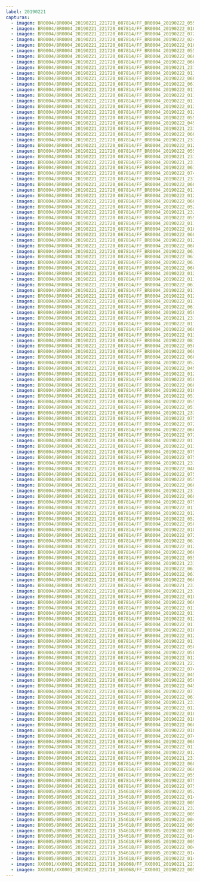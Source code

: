 ```yaml
---
label: 20190221
capturas:
  - imagem: BR0004/BR0004_20190221_221720_087814/FF_BR0004_20190222_055843_632_0549120.fits_maxpixel.jpg
  - imagem: BR0004/BR0004_20190221_221720_087814/FF_BR0004_20190222_010955_665_0205824.fits_maxpixel.jpg
  - imagem: BR0004/BR0004_20190221_221720_087814/FF_BR0004_20190222_072740_689_0655616.fits_maxpixel.jpg
  - imagem: BR0004/BR0004_20190221_221720_087814/FF_BR0004_20190222_024556_910_0320512.fits_maxpixel.jpg
  - imagem: BR0004/BR0004_20190221_221720_087814/FF_BR0004_20190222_010904_431_0204800.fits_maxpixel.jpg
  - imagem: BR0004/BR0004_20190221_221720_087814/FF_BR0004_20190222_055934_893_0550144.fits_maxpixel.jpg
  - imagem: BR0004/BR0004_20190221_221720_087814/FF_BR0004_20190222_060637_739_0558592.fits_maxpixel.jpg
  - imagem: BR0004/BR0004_20190221_221720_087814/FF_BR0004_20190222_060130_157_0552448.fits_maxpixel.jpg
  - imagem: BR0004/BR0004_20190221_221720_087814/FF_BR0004_20190221_231936_946_0073984.fits_maxpixel.jpg
  - imagem: BR0004/BR0004_20190221_221720_087814/FF_BR0004_20190222_011520_418_0212224.fits_maxpixel.jpg
  - imagem: BR0004/BR0004_20190221_221720_087814/FF_BR0004_20190222_060650_560_0558848.fits_maxpixel.jpg
  - imagem: BR0004/BR0004_20190221_221720_087814/FF_BR0004_20190222_061444_567_0568320.fits_maxpixel.jpg
  - imagem: BR0004/BR0004_20190221_221720_087814/FF_BR0004_20190222_011424_671_0211200.fits_maxpixel.jpg
  - imagem: BR0004/BR0004_20190221_221720_087814/FF_BR0004_20190222_011451_946_0211712.fits_maxpixel.jpg
  - imagem: BR0004/BR0004_20190221_221720_087814/FF_BR0004_20190222_011546_101_0212736.fits_maxpixel.jpg
  - imagem: BR0004/BR0004_20190221_221720_087814/FF_BR0004_20190222_013005_376_0229888.fits_maxpixel.jpg
  - imagem: BR0004/BR0004_20190221_221720_087814/FF_BR0004_20190222_012809_813_0227584.fits_maxpixel.jpg
  - imagem: BR0004/BR0004_20190221_221720_087814/FF_BR0004_20190222_055830_834_0548864.fits_maxpixel.jpg
  - imagem: BR0004/BR0004_20190221_221720_087814/FF_BR0004_20190222_045931_601_0478464.fits_maxpixel.jpg
  - imagem: BR0004/BR0004_20190221_221720_087814/FF_BR0004_20190221_231754_473_0071936.fits_maxpixel.jpg
  - imagem: BR0004/BR0004_20190221_221720_087814/FF_BR0004_20190222_060338_267_0555008.fits_maxpixel.jpg
  - imagem: BR0004/BR0004_20190221_221720_087814/FF_BR0004_20190221_233305_211_0090112.fits_maxpixel.jpg
  - imagem: BR0004/BR0004_20190221_221720_087814/FF_BR0004_20190222_012731_265_0226816.fits_maxpixel.jpg
  - imagem: BR0004/BR0004_20190221_221720_087814/FF_BR0004_20190222_055922_055_0549888.fits_maxpixel.jpg
  - imagem: BR0004/BR0004_20190221_221720_087814/FF_BR0004_20190221_231924_145_0073728.fits_maxpixel.jpg
  - imagem: BR0004/BR0004_20190221_221720_087814/FF_BR0004_20190221_231336_673_0066816.fits_maxpixel.jpg
  - imagem: BR0004/BR0004_20190221_221720_087814/FF_BR0004_20190222_061314_890_0566528.fits_maxpixel.jpg
  - imagem: BR0004/BR0004_20190221_221720_087814/FF_BR0004_20190222_074953_141_0682240.fits_maxpixel.jpg
  - imagem: BR0004/BR0004_20190221_221720_087814/FF_BR0004_20190221_231323_917_0066560.fits_maxpixel.jpg
  - imagem: BR0004/BR0004_20190221_221720_087814/FF_BR0004_20190222_060728_990_0559616.fits_maxpixel.jpg
  - imagem: BR0004/BR0004_20190221_221720_087814/FF_BR0004_20190222_011034_095_0206592.fits_maxpixel.jpg
  - imagem: BR0004/BR0004_20190221_221720_087814/FF_BR0004_20190222_012926_775_0229120.fits_maxpixel.jpg
  - imagem: BR0004/BR0004_20190221_221720_087814/FF_BR0004_20190222_060051_741_0551680.fits_maxpixel.jpg
  - imagem: BR0004/BR0004_20190221_221720_087814/FF_BR0004_20190222_052309_325_0506624.fits_maxpixel.jpg
  - imagem: BR0004/BR0004_20190221_221720_087814/FF_BR0004_20190221_232002_565_0074496.fits_maxpixel.jpg
  - imagem: BR0004/BR0004_20190221_221720_087814/FF_BR0004_20190222_055818_006_0548608.fits_maxpixel.jpg
  - imagem: BR0004/BR0004_20190221_221720_087814/FF_BR0004_20190222_011255_016_0209408.fits_maxpixel.jpg
  - imagem: BR0004/BR0004_20190221_221720_087814/FF_BR0004_20190222_010942_854_0205568.fits_maxpixel.jpg
  - imagem: BR0004/BR0004_20190221_221720_087814/FF_BR0004_20190222_060533_715_0557312.fits_maxpixel.jpg
  - imagem: BR0004/BR0004_20190221_221720_087814/FF_BR0004_20190222_012210_738_0220416.fits_maxpixel.jpg
  - imagem: BR0004/BR0004_20190221_221720_087814/FF_BR0004_20190222_060546_500_0557568.fits_maxpixel.jpg
  - imagem: BR0004/BR0004_20190221_221720_087814/FF_BR0004_20190222_061028_394_0563200.fits_maxpixel.jpg
  - imagem: BR0004/BR0004_20190221_221720_087814/FF_BR0004_20190222_061132_437_0564480.fits_maxpixel.jpg
  - imagem: BR0004/BR0004_20190221_221720_087814/FF_BR0004_20190222_061223_653_0565504.fits_maxpixel.jpg
  - imagem: BR0004/BR0004_20190221_221720_087814/FF_BR0004_20190222_060741_814_0559872.fits_maxpixel.jpg
  - imagem: BR0004/BR0004_20190221_221720_087814/FF_BR0004_20190222_012939_664_0229376.fits_maxpixel.jpg
  - imagem: BR0004/BR0004_20190221_221720_087814/FF_BR0004_20190222_011008_472_0206080.fits_maxpixel.jpg
  - imagem: BR0004/BR0004_20190221_221720_087814/FF_BR0004_20190222_061340_520_0567040.fits_maxpixel.jpg
  - imagem: BR0004/BR0004_20190221_221720_087814/FF_BR0004_20190222_011059_710_0207104.fits_maxpixel.jpg
  - imagem: BR0004/BR0004_20190221_221720_087814/FF_BR0004_20190222_012327_801_0221952.fits_maxpixel.jpg
  - imagem: BR0004/BR0004_20190221_221720_087814/FF_BR0004_20190222_011242_189_0209152.fits_maxpixel.jpg
  - imagem: BR0004/BR0004_20190221_221720_087814/FF_BR0004_20190222_061302_078_0566272.fits_maxpixel.jpg
  - imagem: BR0004/BR0004_20190221_221720_087814/FF_BR0004_20190222_050351_554_0483584.fits_maxpixel.jpg
  - imagem: BR0004/BR0004_20190221_221720_087814/FF_BR0004_20190221_231845_712_0072960.fits_maxpixel.jpg
  - imagem: BR0004/BR0004_20190221_221720_087814/FF_BR0004_20190222_011021_283_0206336.fits_maxpixel.jpg
  - imagem: BR0004/BR0004_20190221_221720_087814/FF_BR0004_20190222_060155_770_0552960.fits_maxpixel.jpg
  - imagem: BR0004/BR0004_20190221_221720_087814/FF_BR0004_20190222_013500_719_0235776.fits_maxpixel.jpg
  - imagem: BR0004/BR0004_20190221_221720_087814/FF_BR0004_20190222_081622_258_0713984.fits_maxpixel.jpg
  - imagem: BR0004/BR0004_20190221_221720_087814/FF_BR0004_20190222_050051_986_0480000.fits_maxpixel.jpg
  - imagem: BR0004/BR0004_20190221_221720_087814/FF_BR0004_20190222_060038_927_0551424.fits_maxpixel.jpg
  - imagem: BR0004/BR0004_20190221_221720_087814/FF_BR0004_20190222_060624_934_0558336.fits_maxpixel.jpg
  - imagem: BR0004/BR0004_20190221_221720_087814/FF_BR0004_20190222_052022_704_0503296.fits_maxpixel.jpg
  - imagem: BR0004/BR0004_20190221_221720_087814/FF_BR0004_20190222_045916_201_0478208.fits_maxpixel.jpg
  - imagem: BR0004/BR0004_20190221_221720_087814/FF_BR0004_20190222_012132_239_0219648.fits_maxpixel.jpg
  - imagem: BR0004/BR0004_20190221_221720_087814/FF_BR0004_20190222_050404_869_0483840.fits_maxpixel.jpg
  - imagem: BR0004/BR0004_20190221_221720_087814/FF_BR0004_20190222_060442_461_0556288.fits_maxpixel.jpg
  - imagem: BR0004/BR0004_20190221_221720_087814/FF_BR0004_20190222_010851_627_0204544.fits_maxpixel.jpg
  - imagem: BR0004/BR0004_20190221_221720_087814/FF_BR0004_20190222_051029_690_0491520.fits_maxpixel.jpg
  - imagem: BR0004/BR0004_20190221_221720_087814/FF_BR0004_20190222_055805_202_0548352.fits_maxpixel.jpg
  - imagem: BR0004/BR0004_20190221_221720_087814/FF_BR0004_20190222_051146_645_0493056.fits_maxpixel.jpg
  - imagem: BR0004/BR0004_20190221_221720_087814/FF_BR0004_20190221_233239_594_0089600.fits_maxpixel.jpg
  - imagem: BR0004/BR0004_20190221_221720_087814/FF_BR0004_20190222_075122_862_0684032.fits_maxpixel.jpg
  - imagem: BR0004/BR0004_20190221_221720_087814/FF_BR0004_20190222_072154_817_0648704.fits_maxpixel.jpg
  - imagem: BR0004/BR0004_20190221_221720_087814/FF_BR0004_20190222_060104_544_0551936.fits_maxpixel.jpg
  - imagem: BR0004/BR0004_20190221_221720_087814/FF_BR0004_20190222_072702_239_0654848.fits_maxpixel.jpg
  - imagem: BR0004/BR0004_20190221_221720_087814/FF_BR0004_20190222_011229_380_0208896.fits_maxpixel.jpg
  - imagem: BR0004/BR0004_20190221_221720_087814/FF_BR0004_20190222_013447_898_0235520.fits_maxpixel.jpg
  - imagem: BR0004/BR0004_20190221_221720_087814/FF_BR0004_20190222_075018_771_0682752.fits_maxpixel.jpg
  - imagem: BR0004/BR0004_20190221_221720_087814/FF_BR0004_20190222_075044_386_0683264.fits_maxpixel.jpg
  - imagem: BR0004/BR0004_20190221_221720_087814/FF_BR0004_20190221_231858_531_0073216.fits_maxpixel.jpg
  - imagem: BR0004/BR0004_20190221_221720_087814/FF_BR0004_20190222_040225_458_0411648.fits_maxpixel.jpg
  - imagem: BR0004/BR0004_20190221_221720_087814/FF_BR0004_20190222_075201_293_0684800.fits_maxpixel.jpg
  - imagem: BR0004/BR0004_20190221_221720_087814/FF_BR0004_20190222_055856_437_0549376.fits_maxpixel.jpg
  - imagem: BR0004/BR0004_20190221_221720_087814/FF_BR0004_20190222_060754_599_0560128.fits_maxpixel.jpg
  - imagem: BR0004/BR0004_20190221_221720_087814/FF_BR0004_20190221_231832_899_0072704.fits_maxpixel.jpg
  - imagem: BR0004/BR0004_20190221_221720_087814/FF_BR0004_20190222_060924_263_0561920.fits_maxpixel.jpg
  - imagem: BR0004/BR0004_20190221_221720_087814/FF_BR0004_20190222_075252_527_0685824.fits_maxpixel.jpg
  - imagem: BR0004/BR0004_20190221_221720_087814/FF_BR0004_20190222_011333_444_0210176.fits_maxpixel.jpg
  - imagem: BR0004/BR0004_20190221_221720_087814/FF_BR0004_20190222_012157_875_0220160.fits_maxpixel.jpg
  - imagem: BR0004/BR0004_20190221_221720_087814/FF_BR0004_20190222_052035_500_0503552.fits_maxpixel.jpg
  - imagem: BR0004/BR0004_20190221_221720_087814/FF_BR0004_20190222_050156_035_0481280.fits_maxpixel.jpg
  - imagem: BR0004/BR0004_20190221_221720_087814/FF_BR0004_20190222_010826_001_0204032.fits_maxpixel.jpg
  - imagem: BR0004/BR0004_20190221_221720_087814/FF_BR0004_20190222_072545_401_0653312.fits_maxpixel.jpg
  - imagem: BR0004/BR0004_20190221_221720_087814/FF_BR0004_20190222_061353_316_0567296.fits_maxpixel.jpg
  - imagem: BR0004/BR0004_20190221_221720_087814/FF_BR0004_20190222_012835_576_0228096.fits_maxpixel.jpg
  - imagem: BR0004/BR0004_20190221_221720_087814/FF_BR0004_20190222_060013_295_0550912.fits_maxpixel.jpg
  - imagem: BR0004/BR0004_20190221_221720_087814/FF_BR0004_20190222_055947_675_0550400.fits_maxpixel.jpg
  - imagem: BR0004/BR0004_20190221_221720_087814/FF_BR0004_20190221_231820_105_0072448.fits_maxpixel.jpg
  - imagem: BR0004/BR0004_20190221_221720_087814/FF_BR0004_20190222_061210_863_0565248.fits_maxpixel.jpg
  - imagem: BR0004/BR0004_20190221_221720_087814/FF_BR0004_20190222_061145_227_0564736.fits_maxpixel.jpg
  - imagem: BR0004/BR0004_20190221_221720_087814/FF_BR0004_20190222_060520_880_0557056.fits_maxpixel.jpg
  - imagem: BR0004/BR0004_20190221_221720_087814/FF_BR0004_20190221_233226_779_0089344.fits_maxpixel.jpg
  - imagem: BR0004/BR0004_20190221_221720_087814/FF_BR0004_20190221_231349_483_0067072.fits_maxpixel.jpg
  - imagem: BR0004/BR0004_20190221_221720_087814/FF_BR0004_20190222_010813_186_0203776.fits_maxpixel.jpg
  - imagem: BR0004/BR0004_20190221_221720_087814/FF_BR0004_20190222_060911_460_0561664.fits_maxpixel.jpg
  - imagem: BR0004/BR0004_20190221_221720_087814/FF_BR0004_20190222_013343_754_0234240.fits_maxpixel.jpg
  - imagem: BR0004/BR0004_20190221_221720_087814/FF_BR0004_20190222_011437_479_0211456.fits_maxpixel.jpg
  - imagem: BR0004/BR0004_20190221_221720_087814/FF_BR0004_20190222_012236_383_0220928.fits_maxpixel.jpg
  - imagem: BR0004/BR0004_20190221_221720_087814/FF_BR0004_20190222_011320_640_0209920.fits_maxpixel.jpg
  - imagem: BR0004/BR0004_20190221_221720_087814/FF_BR0004_20190222_010800_386_0203520.fits_maxpixel.jpg
  - imagem: BR0004/BR0004_20190221_221720_087814/FF_BR0004_20190222_012249_211_0221184.fits_maxpixel.jpg
  - imagem: BR0004/BR0004_20190221_221720_087814/FF_BR0004_20190222_011203_782_0208384.fits_maxpixel.jpg
  - imagem: BR0004/BR0004_20190221_221720_087814/FF_BR0004_20190222_050026_877_0479488.fits_maxpixel.jpg
  - imagem: BR0004/BR0004_20190221_221720_087814/FF_BR0004_20190222_050103_959_0480256.fits_maxpixel.jpg
  - imagem: BR0004/BR0004_20190221_221720_087814/FF_BR0004_20190222_012756_985_0227328.fits_maxpixel.jpg
  - imagem: BR0004/BR0004_20190221_221720_087814/FF_BR0004_20190221_222135_109_0004864.fits_maxpixel.jpg
  - imagem: BR0004/BR0004_20190221_221720_087814/FF_BR0004_20190222_074927_528_0681728.fits_maxpixel.jpg
  - imagem: BR0004/BR0004_20190221_221720_087814/FF_BR0004_20190222_045944_944_0478720.fits_maxpixel.jpg
  - imagem: BR0004/BR0004_20190221_221720_087814/FF_BR0004_20190222_050743_010_0488192.fits_maxpixel.jpg
  - imagem: BR0004/BR0004_20190221_221720_087814/FF_BR0004_20190222_045957_894_0478976.fits_maxpixel.jpg
  - imagem: BR0004/BR0004_20190221_221720_087814/FF_BR0004_20190222_071725_811_0643328.fits_maxpixel.jpg
  - imagem: BR0004/BR0004_20190221_221720_087814/FF_BR0004_20190222_061249_276_0566016.fits_maxpixel.jpg
  - imagem: BR0004/BR0004_20190221_221720_087814/FF_BR0004_20190221_233252_397_0089856.fits_maxpixel.jpg
  - imagem: BR0004/BR0004_20190221_221720_087814/FF_BR0004_20190222_012822_726_0227840.fits_maxpixel.jpg
  - imagem: BR0004/BR0004_20190221_221720_087814/FF_BR0004_20190222_010930_045_0205312.fits_maxpixel.jpg
  - imagem: BR0004/BR0004_20190221_221720_087814/FF_BR0004_20190222_010917_237_0205056.fits_maxpixel.jpg
  - imagem: BR0004/BR0004_20190221_221720_087814/FF_BR0004_20190222_060612_110_0558080.fits_maxpixel.jpg
  - imagem: BR0004/BR0004_20190221_221720_087814/FF_BR0004_20190222_010838_815_0204288.fits_maxpixel.jpg
  - imagem: BR0004/BR0004_20190221_221720_087814/FF_BR0004_20190222_074823_409_0680448.fits_maxpixel.jpg
  - imagem: BR0004/BR0004_20190221_221720_087814/FF_BR0004_20190222_060247_013_0553984.fits_maxpixel.jpg
  - imagem: BR0004/BR0004_20190221_221720_087814/FF_BR0004_20190222_011138_143_0207872.fits_maxpixel.jpg
  - imagem: BR0004/BR0004_20190221_221720_087814/FF_BR0004_20190222_012145_051_0219904.fits_maxpixel.jpg
  - imagem: BR0004/BR0004_20190221_221720_087814/FF_BR0004_20190221_231807_291_0072192.fits_maxpixel.jpg
  - imagem: BR0004/BR0004_20190221_221720_087814/FF_BR0004_20190222_060716_168_0559360.fits_maxpixel.jpg
  - imagem: BR0004/BR0004_20190221_221720_087814/FF_BR0004_20190222_060703_362_0559104.fits_maxpixel.jpg
  - imagem: BR0004/BR0004_20190221_221720_087814/FF_BR0004_20190222_055909_249_0549632.fits_maxpixel.jpg
  - imagem: BR0004/BR0004_20190221_221720_087814/FF_BR0004_20190222_075057_180_0683520.fits_maxpixel.jpg
  - imagem: BR0004/BR0004_20190221_221720_087814/FF_BR0004_20190222_075239_705_0685568.fits_maxpixel.jpg
  - imagem: BR0005/BR0005_20190221_221719_354618/FF_BR0005_20190222_052711_173_0512512.fits_maxpixel.jpg
  - imagem: BR0005/BR0005_20190221_221719_354618/FF_BR0005_20190222_014331_404_0245504.fits_maxpixel.jpg
  - imagem: BR0005/BR0005_20190221_221719_354618/FF_BR0005_20190222_005340_801_0186112.fits_maxpixel.jpg
  - imagem: BR0005/BR0005_20190221_221719_354618/FF_BR0005_20190221_232506_463_0080384.fits_maxpixel.jpg
  - imagem: BR0005/BR0005_20190221_221719_354618/FF_BR0005_20190222_005315_180_0185600.fits_maxpixel.jpg
  - imagem: BR0005/BR0005_20190221_221719_354618/FF_BR0005_20190222_004309_770_0173568.fits_maxpixel.jpg
  - imagem: BR0005/BR0005_20190221_221719_354618/FF_BR0005_20190222_005249_557_0185088.fits_maxpixel.jpg
  - imagem: BR0005/BR0005_20190221_221719_354618/FF_BR0005_20190222_005302_366_0185344.fits_maxpixel.jpg
  - imagem: BR0005/BR0005_20190221_221719_354618/FF_BR0005_20190222_014357_027_0246016.fits_maxpixel.jpg
  - imagem: BR0005/BR0005_20190221_221719_354618/FF_BR0005_20190222_005353_604_0186368.fits_maxpixel.jpg
  - imagem: BR0005/BR0005_20190221_221719_354618/FF_BR0005_20190222_004609_106_0177152.fits_maxpixel.jpg
  - imagem: BR0005/BR0005_20190221_221719_354618/FF_BR0005_20190222_014410_785_0246272.fits_maxpixel.jpg
  - imagem: BR0005/BR0005_20190221_221719_354618/FF_BR0005_20190222_014305_793_0244992.fits_maxpixel.jpg
  - imagem: XX0001/XX0001_20190221_221718_369068/FF_XX0001_20190221_223051_189_0015360.fits_maxpixel.jpg
  - imagem: XX0001/XX0001_20190221_221718_369068/FF_XX0001_20190222_005615_865_0179712.fits_maxpixel.jpg
---
```

